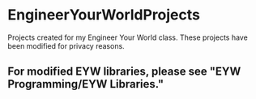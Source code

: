 # EngineerYourWorldProjects
Projects created for my Engineer Your World class. These projects have been modified for privacy reasons.

## For modified EYW libraries, please see "EYW Programming/EYW Libraries."
